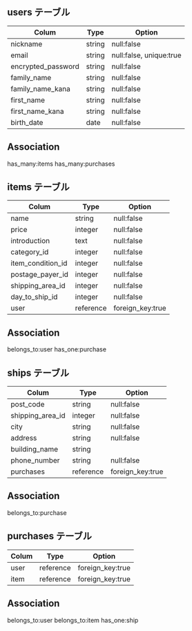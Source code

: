 ## users テーブル

|  Colum             |  Type    |  Option                 |
| ------------------ | -------- | ----------------------- |
| nickname           | string   | null:false              |
| email              | string   | null:false, unique:true |
| encrypted_password | string   | null:false              |
| family_name        | string   | null:false              |
| family_name_kana   | string   | null:false              |
| first_name         | string   | null:false              |
| first_name_kana    | string   | null:false              |
| birth_date         | date     | null:false              |

## Association

has_many:items
has_many:purchases

## items テーブル

| Colum             | Type      | Option           |
| ----------------- | --------- | ---------------- |
| name              | string    | null:false       |
| price             | integer   | null:false       |
| introduction      | text      | null:false       |
| category_id       | integer   | null:false       |
| item_condition_id | integer   | null:false       |
| postage_payer_id  | integer   | null:false       |
| shipping_area_id  | integer   | null:false       |
| day_to_ship_id    | integer   | null:false       |
| user              | reference | foreign_key:true |

## Association

belongs_to:user
has_one:purchase

## ships テーブル

| Colum           | Type      | Option           |
| ---------------- | --------- | ---------------- |
| post_code        | string    | null:false       |
| shipping_area_id | integer   | null:false       |
| city             | string    | null:false       |
| address          | string    | null:false       |
| building_name    | string    |                  |
| phone_number     | string    | null:false       |
| purchases        | reference | foreign_key:true |

## Association

belongs_to:purchase

## purchases テーブル

| Colum | Type      | Option           |
| ----- | --------- | ---------------- |
| user  | reference | foreign_key:true |
| item  | reference | foreign_key:true |

## Association

belongs_to:user
belongs_to:item
has_one:ship